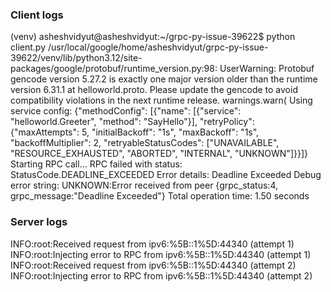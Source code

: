 ### Client logs

(venv) asheshvidyut@asheshvidyut:~/grpc-py-issue-39622$ python client.py
/usr/local/google/home/asheshvidyut/grpc-py-issue-39622/venv/lib/python3.12/site-packages/google/protobuf/runtime_version.py:98: UserWarning: Protobuf gencode version 5.27.2 is exactly one major version older than the runtime version 6.31.1 at helloworld.proto. Please update the gencode to avoid compatibility violations in the next runtime release.
  warnings.warn(
Using service config: {"methodConfig": [{"name": [{"service": "helloworld.Greeter", "method": "SayHello"}], "retryPolicy": {"maxAttempts": 5, "initialBackoff": "1s", "maxBackoff": "1s", "backoffMultiplier": 2, "retryableStatusCodes": ["UNAVAILABLE", "RESOURCE_EXHAUSTED", "ABORTED", "INTERNAL", "UNKNOWN"]}}]}
Starting RPC call...
RPC failed with status: StatusCode.DEADLINE_EXCEEDED
Error details: Deadline Exceeded
Debug error string: UNKNOWN:Error received from peer  {grpc_status:4, grpc_message:"Deadline Exceeded"}
Total operation time: 1.50 seconds


### Server logs
INFO:root:Received request from ipv6:%5B::1%5D:44340 (attempt 1)
INFO:root:Injecting error to RPC from ipv6:%5B::1%5D:44340 (attempt 1)
INFO:root:Received request from ipv6:%5B::1%5D:44340 (attempt 2)
INFO:root:Injecting error to RPC from ipv6:%5B::1%5D:44340 (attempt 2)
